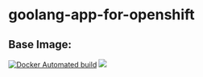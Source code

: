 # goolang-app-for-openshift

## Base Image:

[![Docker Automated build](https://img.shields.io/docker/automated/dolomate/spritezero.svg?maxAge=2592000)](https://github.com/renatowow14/s2i-golang-base) [![](https://images.microbadger.com/badges/image/dolomate/spritezero.svg)](https://microbadger.com/images/dolomate/spritezero)
